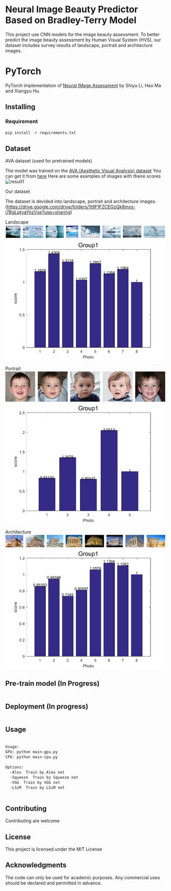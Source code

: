 # Neural Image Beauty Predictor Based on Bradley-Terry Model
This project use CNN models for the image beauty assessment. To better predict the image beauty assessment by Human Visual System (HVS), our dataset includes survey results of landscape, portrait and architecture images.

# PyTorch

PyTorch implementation of [Neural IMage Assessment](https://arxiv.org/abs/2111.10127) by Shiyu Li, Hao Ma and Xiangyu Hu. 


## Installing

### Requirement
```python
pip install -r requirements.txt
```

## Dataset

AVA dataset (used for pretrained models)

The model was trained on the [AVA (Aesthetic Visual Analysis) dataset](http://refbase.cvc.uab.es/files/MMP2012a.pdf)
You can get it from [here](https://github.com/mtobeiyf/ava_downloader)
Here are some examples of images with theire scores 
![result1](https://3.bp.blogspot.com/-_BuiLfAsHGE/WjgoftooRiI/AAAAAAAACR0/mB3tOfinfgA5Z7moldaLIGn92ounSOb8ACLcBGAs/s1600/image2.png)

Our dataset

The dataset is devided into landscape, portrait and architecture images. (https://drive.google.com/drive/folders/1t9FfFZCEGzQk8mxs-i7BgLptyaYnzVxe?usp=sharing)

Landscape
![Images](https://raw.githubusercontent.com/lishiyu0088/Neural_Bradley-Terry/main/readme_images/L1.jpg)
![Results](https://raw.githubusercontent.com/lishiyu0088/Neural_Bradley-Terry/main/readme_images/L1.png)

Portrait
![Images](https://raw.githubusercontent.com/lishiyu0088/Neural_Bradley-Terry/main/readme_images/P1.jpg)
![Results](https://raw.githubusercontent.com/lishiyu0088/Neural_Bradley-Terry/main/readme_images/P1.png)

Architecture
![Images](https://raw.githubusercontent.com/lishiyu0088/Neural_Bradley-Terry/main/readme_images/B1.jpg)
![Results](https://raw.githubusercontent.com/lishiyu0088/Neural_Bradley-Terry/main/readme_images/B1.png)
## Pre-train model (In Progress)

```bash

```


## Deployment (In progress)

```bash

```

## Usage
```

Usage: 
GPU: python main-gpu.py
CPU: python main-cpu.py

Options:
  -Alex  Train by Alex net
  -Squeeze  Train by Squeeze net
  -VGG  Train by VGG net
  -LSiM  Train by LSiM net


```


## Contributing

Contributing are welcome


## License

This project is licensed under the MIT License

## Acknowledgments

The code can only be used for academic purposes. Any commercial uses should be declared and permitted in advance.
